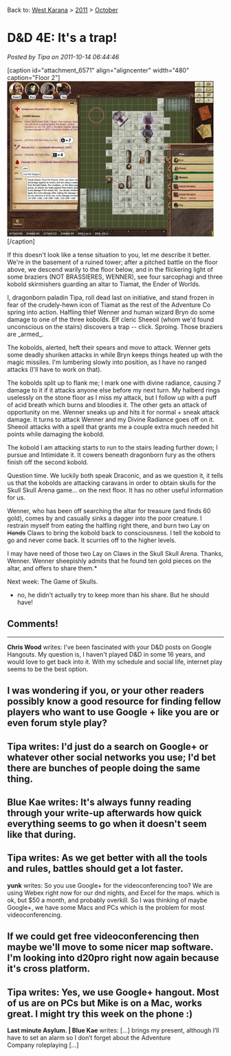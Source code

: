 Back to: [West Karana](/posts/westkarana.md) > [2011](/posts/2011/westkarana.md) > [October](./westkarana.md)
# D&D 4E: It's a trap!

*Posted by Tipa on 2011-10-14 06:44:46*

[caption id="attachment\_6571" align="aligncenter" width="480" caption="Floor 2"][![](../../../uploads/2011/10/FantasyGrounds-2011-10-13-22-11-25-45-480x360.jpg "Floor 2")](../../../uploads/2011/10/FantasyGrounds-2011-10-13-22-11-25-45.jpg)[/caption]

If this doesn't look like a tense situation to you, let me describe it better. We're in the basement of a ruined tower; after a pitched battle on the floor above, we descend warily to the floor below, and in the flickering light of some braziers (NOT BRASSIERES, WENNER), see four sarcophagi and three kobold skirmishers guarding an altar to Tiamat, the Ender of Worlds.

I, dragonborn paladin Tipa, roll dead last on initiative, and stand frozen in fear of the crudely-hewn icon of Tiamat as the rest of the Adventure Co spring into action. Halfling thief Wenner and human wizard Bryn do some damage to one of the three kobolds. Elf cleric Sheeoil (whom we'd found unconscious on the stairs) discovers a trap -- click. Sproing. Those braziers are \_armed\_.

The kobolds, alerted, heft their spears and move to attack. Wenner gets some deadly shuriken attacks in while Bryn keeps things heated up with the magic missiles. I'm lumbering slowly into position, as I have no ranged attacks (I'll have to work on that).

The kobolds split up to flank me; I mark one with divine radiance, causing 7 damage to it if it attacks anyone else before my next turn. My halberd rings uselessly on the stone floor as I miss my attack, but I follow up with a puff of acid breath which burns and bloodies it. The other gets an attack of opportunity on me. Wenner sneaks up and hits it for normal + sneak attack damage. It turns to attack Wenner and my Divine Radiance goes off on it. Sheeoil attacks with a spell that grants me a couple extra much needed hit points while damaging the kobold.

The kobold I am attacking starts to run to the stairs leading further down; I pursue and Intimidate it. It cowers beneath dragonborn fury as the others finish off the second kobold.

Question time. We luckily both speak Draconic, and as we question it, it tells us that the kobolds are attacking caravans in order to obtain skulls for the Skull Skull Arena game... on the next floor. It has no other useful information for us.

Wenner, who has been off searching the altar for treasure (and finds 60 gold), comes by and casually sinks a dagger into the poor creature. I restrain myself from eating the halfling right there, and burn two Lay on ~~Hands~~ Claws to bring the kobold back to consciousness. I tell the kobold to go and never come back. It scurries off to the higher levels.

I may have need of those two Lay on Claws in the Skull Skull Arena. Thanks, Wenner. Wenner sheepishly admits that he found ten gold pieces on the altar, and offers to share them.*

Next week: The Game of Skulls.

* no, he didn't actually try to keep more than his share. But he should have!
## Comments!
---
**Chris Wood** writes: I've been fascinated with your D&D posts on Google Hangouts. My question is, I haven't played D&D in some 16 years, and would love to get back into it. With my schedule and social life, internet play seems to be the best option. 

I was wondering if you, or your other readers possibly know a good resource for finding fellow players who want to use Google + like you are or even forum style play?
---
**Tipa** writes: I'd just do a search on Google+ or whatever other social networks you use; I'd bet there are bunches of people doing the same thing.
---
**Blue Kae** writes: It's always funny reading through your write-up afterwards how quick everything seems to go when it doesn't seem like that during.
---
**Tipa** writes: As we get better with all the tools and rules, battles should get a lot faster.
---
**yunk** writes: So you use Google+ for the videoconferencing too? We are using Webex right now for our dnd nights, and Excel for the maps. which is ok, but $50 a month, and probably overkill. So I was thinking of maybe Google+, we have some Macs and PCs which is the problem for most videoconferencing.

If we could get free videoconferencing then maybe we'll move to some nicer map software. I'm looking into d20pro right now again because it's cross platform.
---
**Tipa** writes: Yes, we use Google+ hangout. Most of us are on PCs but Mike is on a Mac, works great. I might try this week on the phone :)
---
**Last minute Asylum. | Blue Kae** writes: [...] brings my present, although I’ll have to set an alarm so I don’t forget about the Adventure Company roleplaying [...]
